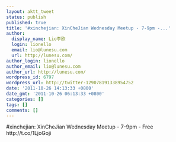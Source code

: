 ```yaml
---
layout: aktt_tweet
status: publish
published: true
title: '#xinchejian: XinCheJian Wednesday Meetup - 7-9pm -...'
author:
  display_name: Lio李欧
  login: lionello
  email: lio@lunesu.com
  url: http://lunesu.com/
author_login: lionello
author_email: lio@lunesu.com
author_url: http://lunesu.com/
wordpress_id: 6797
wordpress_url: http://twitter-129078191338954752
date: '2011-10-26 14:13:33 +0800'
date_gmt: '2011-10-26 06:13:33 +0800'
categories: []
tags: []
comments: []
---
```

<p>#xinchejian: XinCheJian Wednesday Meetup - 7-9pm - Free http:&#47;&#47;t.co&#47;1LjoGoji</p>
